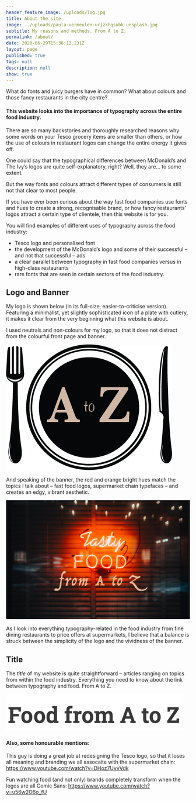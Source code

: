 ```yaml
---
header_feature_image: /uploads/log.jpg
title: About the site
image: ../uploads/paula-vermeulen-urjzkhqsubk-unsplash.jpg
subtitle: My reasons and methods. From A to Z.
permalink: /about/
date: 2020-06-29T15:36:12.231Z
layout: page
published: true
tags: null
description: null
show: true
---
```



What do fonts and juicy burgers have in common? What about colours and those fancy restaurants in the city centre? 

#### This website looks into the importance of typography across the entire food industry.

There are so many backstories and thoroughly researched reasons why some words on your Tesco grocery items are smaller than others, or how the use of colours in restaurant logos can change the entire energy it gives off.

One could say that the typographical differences between McDonald’s and The Ivy’s logos are quite self-explanatory, right? Well, they are… to some extent. 

But the way fonts and colours attract different types of consumers is still not that clear to most people.

If you have ever been curious about the way fast food companies use fonts and hues to create a strong, recognisable brand, or how fancy restaurants’ logos attract a certain type of clientele, then this website is for you.

You will find examples of different uses of typography across the food industry:

* Tesco logo and personalised font
* the development of the McDonald’s logo and some of their successful – and not that successful – ads
* a clear parallel between typography in fast food companies versus in high-class restaurants 
* rare fonts that are seen in certain sectors of the food industry.

## Logo and Banner

My logo is shown below (in its full-size, easier-to-criticise version). Featuring a minimalist, yet slightly sophisticated icon of a plate with cutlery, it makes it clear from the very beginning what this website is about. 

I used neutrals and non-colours for my logo, so that it does not distract from the colourful front page and banner.

![Food from A to Z logo](../uploads/logo-draft2.png "Food from A to Z logo")

And speaking of the banner, the red and orange bright hues match the topics I talk about – fast food logos, supermarket chain typefaces – and creates an edgy, vibrant aesthetic.

![Food from A to Z banner](../uploads/banner6.png "Food from A to Z banner")

As I look into everything typography-related in the food industry from fine dining restaurants to price offers at supermarkets, I believe that a balance is struck between the simplicity of the logo and the vividness of the banner. 

## Title

The *title* of my website is quite straightforward – articles ranging on topics from within the food industry. Everything you need to know about the link between typography and food. From A to Z.

![](../uploads/screenshot-2021-10-12-at-17.24.50.png)

#### Also, some honourable mentions:

This guy is doing a great job at redesigning the Tesco logo, so that it loses all meaning and branding we all assocaite with the supermarket chain: <https://www.youtube.com/watch?v=DHoz7UyvVdk>

Fun watching food (and not only) brands completely transform when the logos are all Comic Sans: <https://www.youtube.com/watch?v=u56w2O6o_fU>